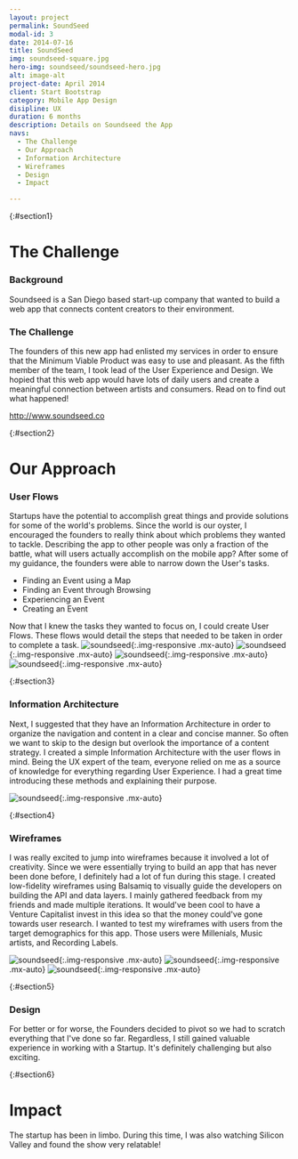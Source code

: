 ```yaml
---
layout: project
permalink: SoundSeed
modal-id: 3
date: 2014-07-16
title: SoundSeed
img: soundseed-square.jpg
hero-img: soundseed/soundseed-hero.jpg
alt: image-alt
project-date: April 2014
client: Start Bootstrap
category: Mobile App Design
disipline: UX
duration: 6 months
description: Details on Soundseed the App
navs:
  - The Challenge
  - Our Approach
  - Information Architecture
  - Wireframes
  - Design
  - Impact

---
```

{:#section1}
# The Challenge
### Background

Soundseed is a San Diego based start-up company that wanted to build a web app that connects content creators to their environment.

### The Challenge

The founders of this new app had enlisted my services in order to ensure that the Minimum Viable Product was easy to use and pleasant. As the fifth member of the team, I took lead of the User Experience and Design. We hopied that this web app would have lots of daily users and create a meaningful connection between artists and consumers. Read on to find out what happened!

<http://www.soundseed.co>  

{:#section2}
# Our Approach
### User Flows
Startups have the potential to accomplish great things and provide solutions for some of the world's problems. Since the world is our oyster, I encouraged the founders to really think about which problems they wanted to tackle. Describing the app to other people was only a fraction of the battle, what will users actually accomplish on the mobile app? After some of my guidance, the founders were able to narrow down the User's tasks.

+ Finding an Event using a Map
+ Finding an Event through Browsing
+ Experiencing an Event
+ Creating an Event

Now that I knew the tasks they wanted to focus on, I could create User Flows. These flows would detail the steps that needed to be taken in order to complete a task.
![soundseed](../img/portfolio/soundseed/flow1.jpg "user flow"){:.img-responsive .mx-auto}
![soundseed](../img/portfolio/soundseed/flow2.jpg "user flow"){:.img-responsive .mx-auto}
![soundseed](../img/portfolio/soundseed/flow3.jpg "user flow"){:.img-responsive .mx-auto}
![soundseed](../img/portfolio/soundseed/flow4.jpg "user flow"){:.img-responsive .mx-auto}

{:#section3}
### Information Architecture

Next, I suggested that they have an Information Architecture in order to organize the navigation and content in a clear and concise manner. So often we want to skip to the design but overlook the importance of a content strategy. I created a simple Information Architecture with the user flows in mind. Being the UX expert of the team, everyone relied on me as a source of knowledge for everything regarding User Experience. I had a great time introducing these methods and explaining their purpose.

![soundseed](../img/portfolio/soundseed/ia.jpg "info arch"){:.img-responsive .mx-auto}


{:#section4}
### Wireframes

I was really excited to jump into wireframes because it involved a lot of creativity. Since we were essentially trying to build an app that has never been done before, I definitely had a lot of fun during this stage. I created low-fidelity wireframes using Balsamiq to visually guide the developers on building the API and data layers. I mainly gathered feedback from my friends and made multiple iterations. It would've been cool to have a Venture Capitalist invest in this idea so that the money could've gone towards user research. I wanted to test my wireframes with users from the target demographics for this app. Those users were Millenials, Music artists, and Recording Labels.

![soundseed](../img/portfolio/soundseed/balsamiq-1.png "wireframe"){:.img-responsive .mx-auto}
![soundseed](../img/portfolio/soundseed/balsamiq-2.png "wireframe"){:.img-responsive .mx-auto}
![soundseed](../img/portfolio/soundseed/balsamiq-3.png "wireframe"){:.img-responsive .mx-auto}


{:#section5}
### Design
For better or for worse, the Founders decided to pivot so we had to scratch everything that I've done so far. Regardless, I still gained valuable experience in working with a Startup. It's definitely challenging but also exciting.


{:#section6}

# Impact
The startup has been in limbo. During this time, I was also watching Silicon Valley and found the show very relatable!
